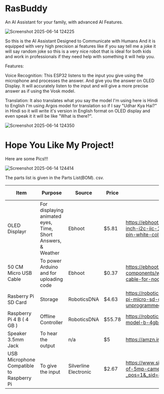# RasBuddy

An AI Assistant for your family, with advanced AI Features.

![Screenshot 2025-06-14 124225](https://github.com/user-attachments/assets/677e1969-142c-4b84-89ff-0a6201f27863)


So this is the AI Assistant Designed to Communicate with Humans And it is equipped with very high precision ai features like if you say tell me a joke it will say random joke so this is a very nice robot that is ideal for both kids and work in professionals if they need help with something it will help you.

Features:

Voice Recognition: This ESP32 listens to the input you give using the microphone and processes the answer. And give you the answer on OLED Display. It will accurately listen to the input and will give a more precise answer as if using the Vosk model.

Translation: It also translates what you say the model I'm using here is Hindi to English I'm using Argos model for translation so if I say "Udhar Kya Hai?" in Hindi so it will write it's version in English format on OLED display and even speak it it will be like "What is there?".

![Screenshot 2025-06-14 124350](https://github.com/user-attachments/assets/6e122cb5-7d3e-47d2-a75d-88d96332ed40)

# Hope You Like My Project!

Here are some Pics!!!




![Screenshot 2025-06-14 124414](https://github.com/user-attachments/assets/adf1de72-270e-40f7-95e6-a99c20023e0c)




The parts list is given in the Parts List(BOM). csv.


|     Item      |                                                        Purpose                                                               |     Source    |     Price     |    Links    | Total Price
| ------------- | ---------------------------------------------------------------------------------------------------------------------------- | ------------- | ------------- | -------------- | --------------------- |
| OLED Displayr           |For displaying animated eyes, Time, Short Answers, & Weather                                                                                    |Ebhoot     |$5.81            |      https://ebhoot.in/shop-2/display-devices/0-96-inch-i2c-iic-128x64-oled-display-module-4-pin-white-color/       |  $6.06                     |
|50 CM Micro USB Cable |To power Arduino and for uploading code                                                             |Ebhoot        |$0.37          |      https://ebhoot.in/shop-2/electronics-components/wires-cables/usb-to-micro-usb-cable-for-nodemcu-and-raspberry-pi/       |       $0.61              |
|Rasberry Pi SD Card    | Storage                                 |RoboticsDNA       | $4.63 |   https://roboticsdna.in/product/official-raspberry-pi-micro-sd-card-32gb-a2-class-unprogrammed/    |      $5.63         |   
|Raspberry Pi 4  B ( 4 GB )  | Offline Controller                                |RoboticsDNA        | $55.78 |   https://roboticsdna.in/product/raspberry-pi-4-model-b-4gb/    |      $56.78        | 
|Speaker 3.5mm Jack | To hear the output                                |n/a       | $5 |   https://amzn.in/d/64C3BAz    |      $5         |
|USB Microphone Compatible to Raspberry Pi | To give the input                                 |Silverline Electronic        | $2.67 |   https://www.silverlineelectronics.in/products/copy-of-5mp-camera-module-for-raspberry-pi?_pos=1&_sid=8e2c59963&_ss=r   |      $2.67        |


